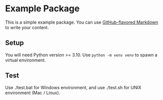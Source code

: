 # Example Package

This is a simple example package. You can use
[GitHub-flavored Markdown](https://guides.github.com/features/mastering-markdown/)
to write your content.

## Setup
You will need Python version >= 3.10.
Use `python -m venv venv` to spawn a virtual environment.

## Test
Use ./test.bat for Windows environment, and use ./test.sh for UNIX environment (Mac / Linux).
